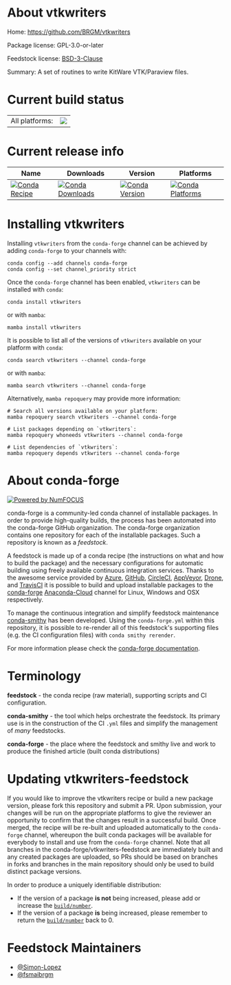 About vtkwriters
================

Home: https://github.com/BRGM/vtkwriters

Package license: GPL-3.0-or-later

Feedstock license: [BSD-3-Clause](https://github.com/conda-forge/vtkwriters-feedstock/blob/main/LICENSE.txt)

Summary: A set of routines to write KitWare VTK/Paraview files.

Current build status
====================


<table><tr><td>All platforms:</td>
    <td>
      <a href="https://dev.azure.com/conda-forge/feedstock-builds/_build/latest?definitionId=16102&branchName=main">
        <img src="https://dev.azure.com/conda-forge/feedstock-builds/_apis/build/status/vtkwriters-feedstock?branchName=main">
      </a>
    </td>
  </tr>
</table>

Current release info
====================

| Name | Downloads | Version | Platforms |
| --- | --- | --- | --- |
| [![Conda Recipe](https://img.shields.io/badge/recipe-vtkwriters-green.svg)](https://anaconda.org/conda-forge/vtkwriters) | [![Conda Downloads](https://img.shields.io/conda/dn/conda-forge/vtkwriters.svg)](https://anaconda.org/conda-forge/vtkwriters) | [![Conda Version](https://img.shields.io/conda/vn/conda-forge/vtkwriters.svg)](https://anaconda.org/conda-forge/vtkwriters) | [![Conda Platforms](https://img.shields.io/conda/pn/conda-forge/vtkwriters.svg)](https://anaconda.org/conda-forge/vtkwriters) |

Installing vtkwriters
=====================

Installing `vtkwriters` from the `conda-forge` channel can be achieved by adding `conda-forge` to your channels with:

```
conda config --add channels conda-forge
conda config --set channel_priority strict
```

Once the `conda-forge` channel has been enabled, `vtkwriters` can be installed with `conda`:

```
conda install vtkwriters
```

or with `mamba`:

```
mamba install vtkwriters
```

It is possible to list all of the versions of `vtkwriters` available on your platform with `conda`:

```
conda search vtkwriters --channel conda-forge
```

or with `mamba`:

```
mamba search vtkwriters --channel conda-forge
```

Alternatively, `mamba repoquery` may provide more information:

```
# Search all versions available on your platform:
mamba repoquery search vtkwriters --channel conda-forge

# List packages depending on `vtkwriters`:
mamba repoquery whoneeds vtkwriters --channel conda-forge

# List dependencies of `vtkwriters`:
mamba repoquery depends vtkwriters --channel conda-forge
```


About conda-forge
=================

[![Powered by
NumFOCUS](https://img.shields.io/badge/powered%20by-NumFOCUS-orange.svg?style=flat&colorA=E1523D&colorB=007D8A)](https://numfocus.org)

conda-forge is a community-led conda channel of installable packages.
In order to provide high-quality builds, the process has been automated into the
conda-forge GitHub organization. The conda-forge organization contains one repository
for each of the installable packages. Such a repository is known as a *feedstock*.

A feedstock is made up of a conda recipe (the instructions on what and how to build
the package) and the necessary configurations for automatic building using freely
available continuous integration services. Thanks to the awesome service provided by
[Azure](https://azure.microsoft.com/en-us/services/devops/), [GitHub](https://github.com/),
[CircleCI](https://circleci.com/), [AppVeyor](https://www.appveyor.com/),
[Drone](https://cloud.drone.io/welcome), and [TravisCI](https://travis-ci.com/)
it is possible to build and upload installable packages to the
[conda-forge](https://anaconda.org/conda-forge) [Anaconda-Cloud](https://anaconda.org/)
channel for Linux, Windows and OSX respectively.

To manage the continuous integration and simplify feedstock maintenance
[conda-smithy](https://github.com/conda-forge/conda-smithy) has been developed.
Using the ``conda-forge.yml`` within this repository, it is possible to re-render all of
this feedstock's supporting files (e.g. the CI configuration files) with ``conda smithy rerender``.

For more information please check the [conda-forge documentation](https://conda-forge.org/docs/).

Terminology
===========

**feedstock** - the conda recipe (raw material), supporting scripts and CI configuration.

**conda-smithy** - the tool which helps orchestrate the feedstock.
                   Its primary use is in the construction of the CI ``.yml`` files
                   and simplify the management of *many* feedstocks.

**conda-forge** - the place where the feedstock and smithy live and work to
                  produce the finished article (built conda distributions)


Updating vtkwriters-feedstock
=============================

If you would like to improve the vtkwriters recipe or build a new
package version, please fork this repository and submit a PR. Upon submission,
your changes will be run on the appropriate platforms to give the reviewer an
opportunity to confirm that the changes result in a successful build. Once
merged, the recipe will be re-built and uploaded automatically to the
`conda-forge` channel, whereupon the built conda packages will be available for
everybody to install and use from the `conda-forge` channel.
Note that all branches in the conda-forge/vtkwriters-feedstock are
immediately built and any created packages are uploaded, so PRs should be based
on branches in forks and branches in the main repository should only be used to
build distinct package versions.

In order to produce a uniquely identifiable distribution:
 * If the version of a package **is not** being increased, please add or increase
   the [``build/number``](https://docs.conda.io/projects/conda-build/en/latest/resources/define-metadata.html#build-number-and-string).
 * If the version of a package **is** being increased, please remember to return
   the [``build/number``](https://docs.conda.io/projects/conda-build/en/latest/resources/define-metadata.html#build-number-and-string)
   back to 0.

Feedstock Maintainers
=====================

* [@Simon-Lopez](https://github.com/Simon-Lopez/)
* [@fsmaibrgm](https://github.com/fsmaibrgm/)

